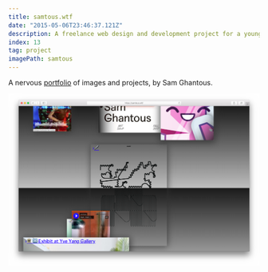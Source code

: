 ```yaml
---
title: samtous.wtf
date: "2015-05-06T23:46:37.121Z"
description: A freelance web design and development project for a young architect.
index: 13
tag: project
imagePath: samtous
---
```



A nervous <a href="http://samtous.wtf/" target="_blank">portfolio</a> of images and projects, by Sam Ghantous.

![altcaption](mockup.png)
